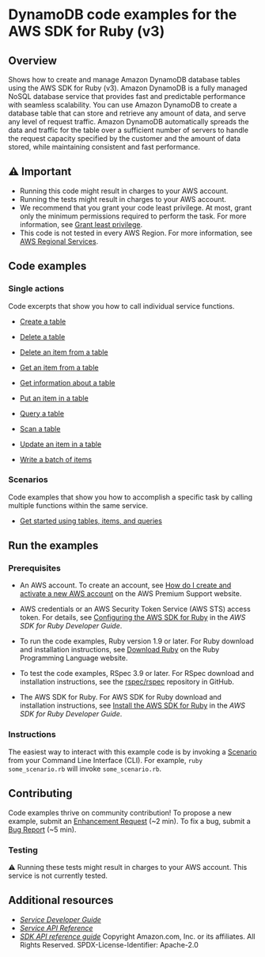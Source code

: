 # DynamoDB code examples for the AWS SDK for Ruby (v3)
## Overview
Shows how to create and manage Amazon DynamoDB database tables using the AWS SDK for Ruby (v3).
Amazon DynamoDB is a fully managed NoSQL database service that provides fast and predictable performance with seamless scalability. You can use Amazon DynamoDB to create a database table that can store and retrieve any amount of data, and serve any level of request traffic. Amazon DynamoDB automatically spreads the data and traffic for the table over a sufficient number of servers to handle the request capacity specified by the customer and the amount of data stored, while maintaining consistent and fast performance.
## ⚠️ Important
* Running this code might result in charges to your AWS account. 
* Running the tests might result in charges to your AWS account.
* We recommend that you grant your code least privilege. At most, grant only the minimum permissions required to perform the task. For more information, see [Grant least privilege](https://docs.aws.amazon.com/IAM/latest/UserGuide/best-practices.html#grant-least-privilege). 
* This code is not tested in every AWS Region. For more information, see [AWS Regional Services](https://aws.amazon.com/about-aws/global-infrastructure/regional-product-services).
## Code examples
### Single actions
Code excerpts that show you how to call individual service functions.

* [Create a table](scenario_getting_started_movies.rb)

* [Delete a table](scenario_getting_started_movies.rb)

* [Delete an item from a table](scenario_getting_started_movies.rb)

* [Get an item from a table](scenario_getting_started_movies.rb)

* [Get information about a table](scenario_getting_started_movies.rb)

* [Put an item in a table](scenario_getting_started_movies.rb)

* [Query a table](scenario_getting_started_movies.rb)

* [Scan a table](scenario_getting_started_movies.rb)

* [Update an item in a table](scenario_getting_started_movies.rb)

* [Write a batch of items](scenario_getting_started_movies.rb)


### Scenarios
Code examples that show you how to accomplish a specific task by calling multiple functions within the same service.

* [Get started using tables, items, and queries](scenario_getting_started_movies.rb)



## Run the examples

### Prerequisites

* An AWS account. To create an account, see [How do I create and activate a new AWS account](https://aws.amazon.com/premiumsupport/knowledge-center/create-and-activate-aws-account/) on the AWS Premium Support website.

* AWS credentials or an AWS Security Token Service (AWS STS) access token. For details, see [Configuring the AWS SDK for Ruby](https://docs.aws.amazon.com/sdk-for-ruby/v3/developer-guide/setup-config.html) in the *AWS SDK for Ruby Developer Guide*.

* To run the code examples, Ruby version 1.9 or later. For Ruby download and installation instructions, see [Download Ruby](https://www.ruby-lang.org/en/downloads/) on the Ruby Programming Language website.

* To test the code examples, RSpec 3.9 or later. For RSpec download and installation instructions, see the [rspec/rspec](https://github.com/rspec/rspec) repository in GitHub.

* The AWS SDK for Ruby. For AWS SDK for Ruby download and installation instructions, see [Install the AWS SDK for Ruby](https://docs.aws.amazon.com/sdk-for-ruby/v3/developer-guide/setup-install.html) in the *AWS SDK for Ruby Developer Guide*.


### Instructions
The easiest way to interact with this example code is by invoking a [Scenario](#Scenarios) from your Command Line Interface (CLI). For example, `ruby some_scenario.rb` will invoke `some_scenario.rb`.
## Contributing
Code examples thrive on community contribution!
To propose a new example, submit an [Enhancement Request](https://github.com/awsdocs/aws-doc-sdk-examples/issues/new?assignees=octocat&labels=type%2Fenhancement&template=enhancement.yaml&title=%5BEnhancement%5D%3A+%3CDESCRIPTIVE+TITLE+HERE%3E) (~2 min). To fix a bug, submit a [Bug Report](https://github.com/awsdocs/aws-doc-sdk-examples/issues/new?assignees=octocat&labels=type%2Fbug&template=bug.yaml&title=%5BBug%5D%3A+%3CDESCRIPTIVE+TITLE+HERE%3E) (~5 min).
### Testing
⚠️ Running these tests might result in charges to your AWS account.
This service is not currently tested.
## Additional resources
* [*Service Developer Guide*]()
* [*Service API Reference*]()
* [*SDK API reference guide*]()
Copyright Amazon.com, Inc. or its affiliates. All Rights Reserved. SPDX-License-Identifier: Apache-2.0
